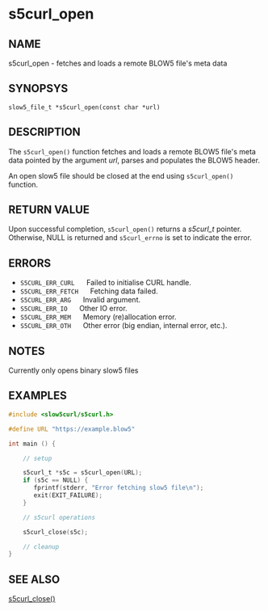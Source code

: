 # s5curl_open

## NAME
s5curl_open - fetches and loads a remote BLOW5 file's meta data

## SYNOPSYS
`slow5_file_t *s5curl_open(const char *url)`

## DESCRIPTION
The `s5curl_open()` function fetches and loads a remote BLOW5 file's meta data pointed by the argument *url*, parses and populates the BLOW5 header.

An open slow5 file should be closed at the end using `s5curl_open()` function.

## RETURN VALUE
Upon successful completion, `s5curl_open()` returns a *s5curl_t* pointer. Otherwise, NULL is returned and `s5curl_errno` is set to indicate the error.

## ERRORS
* `S5CURL_ERR_CURL`
    &nbsp;&nbsp;&nbsp;&nbsp; Failed to initialise CURL handle.
* `S5CURL_ERR_FETCH`
    &nbsp;&nbsp;&nbsp;&nbsp; Fetching data failed.
* `S5CURL_ERR_ARG`
    &nbsp;&nbsp;&nbsp;&nbsp; Invalid argument.
* `S5CURL_ERR_IO`
    &nbsp;&nbsp;&nbsp;&nbsp; Other IO error.
* `S5CURL_ERR_MEM`
    &nbsp;&nbsp;&nbsp;&nbsp; Memory (re)allocation error.
* `S5CURL_ERR_OTH`
    &nbsp;&nbsp;&nbsp;&nbsp; Other error (big endian, internal error, etc.).

## NOTES
Currently only opens binary slow5 files

## EXAMPLES
```c
#include <slow5curl/s5curl.h>

#define URL "https://example.blow5"

int main () {

    // setup

    s5curl_t *s5c = s5curl_open(URL);
    if (s5c == NULL) {
       fprintf(stderr, "Error fetching slow5 file\n");
       exit(EXIT_FAILURE);
    }

    // s5curl operations

    s5curl_close(s5c);

    // cleanup
}
```

## SEE ALSO
[s5curl_close()](s5curl_close.md)